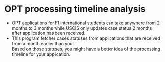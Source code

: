 # OPT processing timeline analysis
- OPT applications for F1 international students can take anywhere from 2 months to 3 months while USCIS only updates case status 2 months after application has been received. <br />
- This program fetches cases statuses from applications that are received from a month earlier than you. <br />
Based on those statuses, you might have a better idea of the processing timeline for your application. <br />
